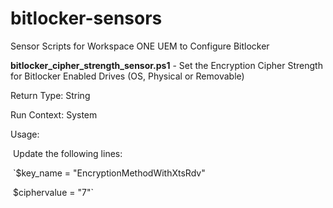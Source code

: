 # bitlocker-sensors
Sensor Scripts for Workspace ONE UEM to Configure Bitlocker



**bitlocker_cipher_strength_sensor.ps1** - Set the Encryption Cipher Strength for Bitlocker Enabled Drives (OS, Physical or Removable)

Return Type: String

Run Context: System

Usage:  

​	Update the following lines:

​				`$key_name = "EncryptionMethodWithXtsRdv"

​				  $ciphervalue = "7"`
